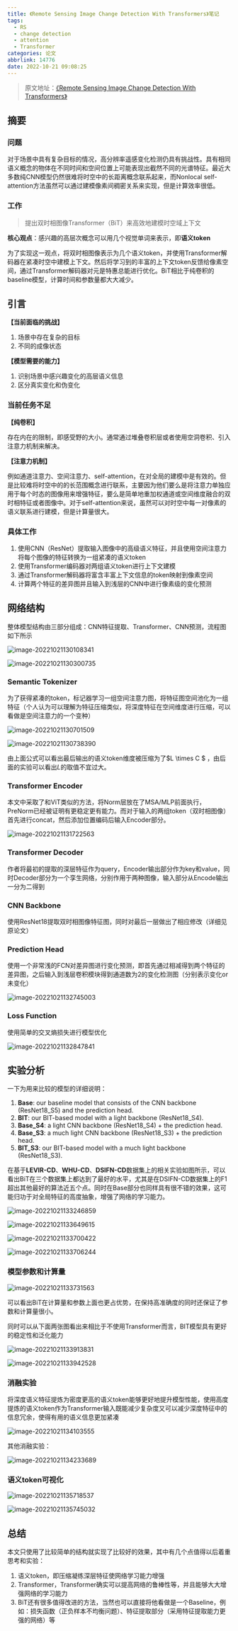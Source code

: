 ```yaml
---
title: 《Remote Sensing Image Change Detection With Transformers》笔记
tags:
  - RS
  - change detection
  - attention
  - Transformer
categories: 论文
abbrlink: 14776
date: 2022-10-21 09:08:25
---
```


> 原文地址：[《Remote Sensing Image Change Detection With Transformers》](https://ieeexplore.ieee.org/document/9491802)



## 摘要

### 问题

对于场景中具有复杂目标的情况，高分辨率遥感变化检测仍具有挑战性。具有相同语义概念的物体在不同时间和空间位置上可能表现出截然不同的光谱特征。最近大多数纯CNN模型仍然很难将时空中的长距离概念联系起来，而Nonlocal self-attention方法虽然可以通过建模像素间稠密关系来实现，但是计算效率很低。



### 工作

> 提出双时相图像Transformer（BiT）来高效地建模时空域上下文



**核心观点**：感兴趣的高层次概念可以用几个视觉单词来表示，即**语义token**

为了实现这一观点，将双时相图像表示为几个语义token，并使用Transformer解码器在紧凑时空中建模上下文。然后将学习到的丰富的上下文token反馈给像素空间，通过Transformer解码器对元是特惠总能进行优化。BiT相比于纯卷积的baseline模型，计算时间和参数量都大大减少。



## 引言

**【当前面临的挑战】**

1. 场景中存在复杂的目标
2. 不同的成像状态

**【模型需要的能力】**

1. 识别场景中感兴趣变化的高层语义信息
2. 区分真实变化和伪变化



### 当前任务不足

**【纯卷积】**

存在内在的限制，即感受野的大小。通常通过堆叠卷积层或者使用空洞卷积、引入注意力机制来解决。

**【注意力机制】**

例如通道注意力、空间注意力、self-attention，在对全局的建模中是有效的。但是比较难将时空中的的长范围概念进行联系，主要因为他们要么是将注意力单独应用于每个时态的图像用来增强特征，要么是简单地重加权通道或空间维度融合的双时相特征或者图像中。对于self-attention来说，虽然可以对时空中每一对像素的语义联系进行建模，但是计算量很大。



### 具体工作

1. 使用CNN（ResNet）提取输入图像中的高级语义特征，并且使用空间注意力将每个图像的特征转换为一组紧凑的语义token
2. 使用Transformer编码器对两组语义token进行上下文建模
3. 通过Transformer解码器将富含丰富上下文信息的token映射到像素空间
4. 计算两个特征的差异图并且输入到浅层的CNN中进行像素级的变化预测





## 网络结构

整体模型结构由三部分组成：CNN特征提取、Transformer、CNN预测，流程图如下所示

![image-20221021130108341](https://gitee.com/qingy735/blogimg/raw/master/img/image-20221021130108341.png)

![image-20221021130300735](https://gitee.com/qingy735/blogimg/raw/master/img/image-20221021130300735.png)

### Semantic Tokenizer

为了获得紧凑的token，标记器学习一组空间注意力图，将特征图空间池化为一组特征（个人认为可以理解为特征压缩类似，将深度特征在空间维度进行压缩，可以看做是空间注意力的一个变种）

![image-20221021130701509](https://gitee.com/qingy735/blogimg/raw/master/img/image-20221021130701509.png)



![image-20221021130738390](https://gitee.com/qingy735/blogimg/raw/master/img/image-20221021130738390.png)

由上面公式可以看出最后输出的语义token维度被压缩为了$L \times C $ ，由后面的实验可以看出$L$的取值不宜过大。



### Transformer Encoder



本文中采取了和ViT类似的方法，将Norm层放在了MSA/MLP前面执行，PreNorm已经被证明有更稳定更有能力。而对于输入的两组token（双时相图像）首先进行concat，然后添加位置编码后输入Encoder部分。

![image-20221021131722563](https://gitee.com/qingy735/blogimg/raw/master/img/image-20221021131722563.png)

### Transformer Decoder

作者将最初的提取的深层特征作为query，Encoder输出部分作为key和value，同时Decoder部分为一个孪生网络，分别作用于两种图像，输入部分从Encode输出一分为二得到



### CNN Backbone

使用ResNet18提取双时相图像特征图，同时对最后一层做出了相应修改（详细见原论文）



### Prediction Head

使用一个非常浅的FCN对差异图进行变化预测，即首先通过相减得到两个特征的差异图，之后输入到浅层卷积模块得到通道数为2的变化检测图（分别表示变化or未变化）

![image-20221021132745003](https://gitee.com/qingy735/blogimg/raw/master/img/image-20221021132745003.png)



### Loss Function

使用简单的交叉熵损失进行模型优化

![image-20221021132847841](https://gitee.com/qingy735/blogimg/raw/master/img/image-20221021132847841.png)





## 实验分析

一下为用来比较的模型的详细说明：

1. **Base**: our baseline model that consists of the CNN backbone (ResNet18_S5) and the prediction head.
2. **BIT**: our BIT-based model with a light backbone (ResNet18_S4).
3. **Base_S4**: a light CNN backbone (ResNet18_S4) + the prediction head.
4. **Base_S3**: a much light CNN backbone (ResNet18_S3) + the prediction head.
5. **BIT_S3**: our BIT-based model with a much light backbone (ResNet18_S3).



在基于**LEVIR-CD**、**WHU-CD**、**DSIFN-CD**数据集上的相关实验如图所示，可以看出BiT在三个数据集上都达到了最好的水平，尤其是在DSIFN-CD数据集上的F1超出其他最好的算法近五个点。同时在Base部分也同样具有很不错的效果，这可能归功于对全局特征的高度抽象，增强了网络的学习能力。

![image-20221021133246859](https://gitee.com/qingy735/blogimg/raw/master/img/image-20221021133246859.png)

![image-20221021133649615](https://gitee.com/qingy735/blogimg/raw/master/img/image-20221021133649615.png)

![image-20221021133700422](https://gitee.com/qingy735/blogimg/raw/master/img/image-20221021133700422.png)

![image-20221021133706244](https://gitee.com/qingy735/blogimg/raw/master/img/image-20221021133706244.png)





### 模型参数和计算量

![image-20221021133731563](https://gitee.com/qingy735/blogimg/raw/master/img/image-20221021133731563.png)

可以看出BiT在计算量和参数上面也更占优势，在保持高准确度的同时还保证了参数和计算量很小。

同时可以从下面两张图看出来相比于不使用Transformer而言，BIT模型具有更好的稳定性和泛化能力

![image-20221021133913831](https://gitee.com/qingy735/blogimg/raw/master/img/image-20221021133913831.png)

![image-20221021133942528](https://gitee.com/qingy735/blogimg/raw/master/img/image-20221021133942528.png)



### 消融实验



将深度语义特征提炼为密度更高的语义token能够更好地提升模型性能，使用高度提炼的语义token作为Transformer输入既能减少复杂度又可以减少深度特征中的信息冗余，使得有用的语义信息更加紧凑

![image-20221021134103555](https://gitee.com/qingy735/blogimg/raw/master/img/image-20221021134103555.png)

其他消融实验：

![image-20221021134233689](https://gitee.com/qingy735/blogimg/raw/master/img/image-20221021134233689.png)

### 语义token可视化

![image-20221021135718537](https://gitee.com/qingy735/blogimg/raw/master/img/image-20221021135718537.png)



![image-20221021135745032](https://gitee.com/qingy735/blogimg/raw/master/img/image-20221021135745032.png)



## 总结

本文只使用了比较简单的结构就实现了比较好的效果，其中有几个点值得以后着重思考和实验：

1. 语义token，即压缩凝练深层特征使网络学习能力增强
2. Transformer，Transformer确实可以提高网络的鲁棒性等，并且能够大大增强网络的学习能力
3. BiT还有很多值得改进的方法，当然也可以直接将他看做是一个Baseline，例如：损失函数（正负样本不均衡问题）、特征提取部分（采用特征提取能力更强的网络）等









